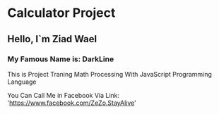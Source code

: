 <h1> Calculator Project </h1>
<h2> Hello, I`m Ziad Wael </h2>
<h3> My Famous Name is: DarkLine </h3>

This is Project Traning Math Processing With JavaScript Programming Language

You Can Call Me in Facebook Via Link: 'https://www.facebook.com/ZeZo.StayAlive'
